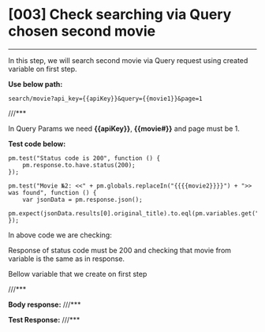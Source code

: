 # [003] Check searching via Query chosen second movie
___

In this step, we will search second movie via Query request using created variable on first step.

__Use below path:__
```
search/movie?api_key={{apiKey}}&query={{movie1}}&page=1
```
///***
 
In Query Params we need __{{apiKey}}__, __{{movie#}}__ and page must be 1.

__Test code below:__
```
pm.test("Status code is 200", function () {
    pm.response.to.have.status(200);
});

pm.test("Movie №2: <<" + pm.globals.replaceIn("{{{{movie2}}}}") + ">> was found", function () {
    var jsonData = pm.response.json();
    pm.expect(jsonData.results[0].original_title).to.eql(pm.variables.get("movie2"));
});
```
In above code we are checking:

Response of status code must be 200 and checking that movie from variable is the same as in response.

Bellow variable that we create on first step

///***
 
 
__Body response:__
///***
 

__Test Response:__
///***
 
